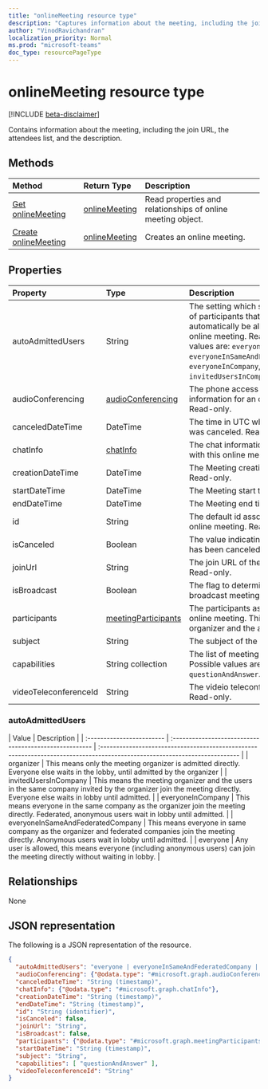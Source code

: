 ```yaml
---
title: "onlineMeeting resource type"
description: "Captures information about the meeting, including the join URL, the attendees list, and the description."
author: "VinodRavichandran"
localization_priority: Normal
ms.prod: "microsoft-teams"
doc_type: resourcePageType
---
```


# onlineMeeting resource type

[!INCLUDE [beta-disclaimer](../../includes/beta-disclaimer.md)]

Contains information about the meeting, including the join URL, the attendees list, and the description.

## Methods

| Method         | Return Type | Description |
|:---------------|:--------|:----------|
| [Get onlineMeeting](../api/onlinemeeting-get.md) | [onlineMeeting](onlinemeeting.md) | Read properties and relationships of online meeting object. |
| [Create onlineMeeting](../api/application-post-onlineMeetings.md) | [onlineMeeting](onlinemeeting.md) | Creates an online meeting. |

## Properties

| Property                  | Type                                                   | Description                                                                                                                |
| :------------------------ | :----------------------------------------------------- | :------------------------------------------------------------------------------------------------------------------------- |
| autoAdmittedUsers         | String                                                 | The setting which specifies the type of participants that will automatically be allowed into the online meeting. Read-only. Possible values are: `everyone`, `everyoneInSameAndFederatedCompany`, `everyoneInCompany`, `invitedUsersInCompany`, `organizer`|
| audioConferencing         | [audioConferencing](audioconferencing.md)              | The phone access (dial-in) information for an online meeting. Read-only. |
| canceledDateTime          | DateTime                                               | The time in UTC when the meeting was canceled. Read-only. |
| chatInfo                  | [chatInfo](chatinfo.md)                                | The chat information associated with this online meeting. |
| creationDateTime          | DateTime                                               | The Meeting creation time in UTC. Read-only. |
| startDateTime             | DateTime                                               | The Meeting start time in UTC. |
| endDateTime               | DateTime                                               | The Meeting end time in UTC. |
| id                        | String                                                 | The default id associated with the online meeting. Read-only. |
| isCanceled                | Boolean                                                | The value indicating if the meeting has been canceled. Read-only. |
| joinUrl                   | String                                                 | The join URL of the online meeting. Read-only.|
| isBroadcast               | Boolean                                                | The flag to determine whether it's a broadcast meeting. |
| participants              | [meetingParticipants](meetingparticipants.md)          | The participants associated with the online meeting.  This includes the organizer and the attendees. |
| subject                   | String                                                 | The subject of the online meeting. |
| capabilities              | String collection                                      | The list of meeting capabilities. Possible values are: `questionAndAnswer`. |
| videoTeleconferenceId     | String                                                 | The videio teleconferencing id. Read-only. |

### autoAdmittedUsers
| Value | Description  |
| :------------------------ | :----------------------------------------------------- | :------------------------------------------------------------------------------------------------------------------------- |
| organizer | This means only the meeting organizer is admitted directly.  Everyone else waits in the lobby, until admitted by the organizer  |
| invitedUsersInCompany | This means the meeting organizer and the users in the same company invited by the organizer join the meeting directly.  Everyone else waits in lobby until admitted.  |
| everyoneInCompany | This means everyone in the same company as the organizer join the meeting directly.  Federated, anonymous users wait in lobby until admitted.  |
| everyoneInSameAndFederatedCompany |  This means everyone in same company as the organizer and federated companies join the meeting directly.  Anonymous users wait in lobby until admitted.  |
| everyone | Any user is allowed, this means everyone (including anonymous users) can join the meeting directly without waiting in lobby.  |

## Relationships
None

## JSON representation

The following is a JSON representation of the resource.

<!-- {
  "blockType": "resource",
  "optionalProperties": [

  ],
  "@odata.type": "microsoft.graph.onlineMeeting"
}-->
```json
{
  "autoAdmittedUsers": "everyone | everyoneInSameAndFederatedCompany | everyoneInCompany | invitedUsersInCompany | organizer",
  "audioConferencing": {"@odata.type": "#microsoft.graph.audioConferencing"},
  "canceledDateTime": "String (timestamp)",
  "chatInfo": {"@odata.type": "#microsoft.graph.chatInfo"},
  "creationDateTime": "String (timestamp)",
  "endDateTime": "String (timestamp)",
  "id": "String (identifier)",
  "isCanceled": false,
  "joinUrl": "String",
  "isBroadcast": false,
  "participants": {"@odata.type": "#microsoft.graph.meetingParticipants"},
  "startDateTime": "String (timestamp)",
  "subject": "String",
  "capabilities": [ "questionAndAnswer" ],
  "videoTeleconferenceId": "String"
}
```

<!-- uuid: 8fcb5dbc-d5aa-4681-8e31-b001d5168d79
2015-10-25 14:57:30 UTC -->
<!-- {
  "type": "#page.annotation",
  "description": "onlineMeeting resource",
  "keywords": "",
  "section": "documentation",
  "tocPath": ""
}-->
